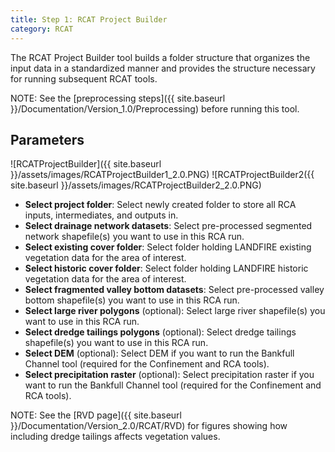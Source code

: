 ```yaml
---
title: Step 1: RCAT Project Builder
category: RCAT
---
```


The RCAT Project Builder tool builds a folder structure that organizes the input data in a standardized manner and provides the structure necessary for running subsequent RCAT tools.

NOTE: See the [preprocessing steps]({{ site.baseurl }}/Documentation/Version_1.0/Preprocessing) before running this tool.

## Parameters

![RCATProjectBuilder]({{ site.baseurl }}/assets/images/RCATProjectBuilder1_2.0.PNG)
![RCATProjectBuilder2({{ site.baseurl }}/assets/images/RCATProjectBuilder2_2.0.PNG)

- **Select project folder**: Select newly created folder to store all RCA inputs, intermediates, and outputs in.
- **Select drainage network datasets**: Select pre-processed segmented network shapefile(s) you want to use in this RCA run.
- **Select existing cover folder**: Select folder holding LANDFIRE existing vegetation data for the area of interest.
- **Select historic cover folder**: Select folder holding LANDFIRE historic vegetation data for the area of interest.
- **Select fragmented valley bottom datasets**: Select pre-processed valley bottom shapefile(s) you want to use in this RCA run.
- **Select large river polygons** (optional): Select large river shapefile(s) you want to use in this RCA run. 
- **Select dredge tailings polygons** (optional): Select dredge tailings shapefile(s) you want to use in this RCA run. 
- **Select DEM** (optional): Select DEM if you want to run the Bankfull Channel tool (required for the Confinement and RCA tools).
- **Select precipitation raster** (optional): Select precipitation raster if you want to run the Bankfull Channel tool (required for the Confinement and RCA tools).

NOTE: See the [RVD page]({{ site.baseurl }}/Documentation/Version_2.0/RCAT/RVD) for figures showing how including dredge tailings affects vegetation values.

